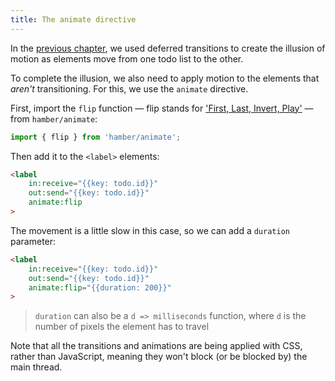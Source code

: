 ```yaml
---
title: The animate directive
---
```


In the [previous chapter](/tutorial/deferred-transitions), we used deferred transitions to create the illusion of motion as elements move from one todo list to the other.

To complete the illusion, we also need to apply motion to the elements that *aren't* transitioning. For this, we use the `animate` directive.

First, import the `flip` function — flip stands for ['First, Last, Invert, Play'](https://aerotwist.com/blog/flip-your-animations/) — from `hamber/animate`:

```js
import { flip } from 'hamber/animate';
```

Then add it to the `<label>` elements:

```html
<label
	in:receive="{{key: todo.id}}"
	out:send="{{key: todo.id}}"
	animate:flip
>
```

The movement is a little slow in this case, so we can add a `duration` parameter:

```html
<label
	in:receive="{{key: todo.id}}"
	out:send="{{key: todo.id}}"
	animate:flip="{{duration: 200}}"
>
```

> `duration` can also be a `d => milliseconds` function, where `d` is the number of pixels the element has to travel

Note that all the transitions and animations are being applied with CSS, rather than JavaScript, meaning they won't block (or be blocked by) the main thread.

